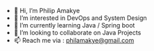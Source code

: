 - 👋 Hi, I’m Philip Amakye
- 👀 I’m interested in DevOps and System Design
- 🌱 I’m currently learning Java / Spring boot
- 💞️ I’m looking to collaborate on Java Projects
- 📫 Reach me via : philamakye@gmail.com

<!---
philamakye/philamakye is a ✨ special ✨ repository because its `README.md` (this file) appears on your GitHub profile.
You can click the Preview link to take a look at your changes.
--->
